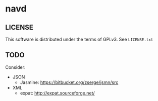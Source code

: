 navd
====

LICENSE
-------

This software is distributed under the terms of GPLv3. See ```LICENSE.txt```


TODO
----

Consider:
- JSON
  - Jasmine: https://bitbucket.org/zserge/jsmn/src
- XML
  - expat: http://expat.sourceforge.net/

